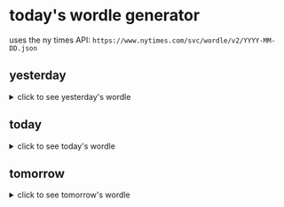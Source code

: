# today's wordle generator

uses the ny times API: `https://www.nytimes.com/svc/wordle/v2/YYYY-MM-DD.json`

## yesterday

<details>
    <summary>click to see yesterday's wordle</summary>

    timer

</details>

## today

<details>
    <summary>click to see today's wordle</summary>

    spark

</details>

## tomorrow

<details>
    <summary>click to see tomorrow's wordle</summary>

    baste

</details>
